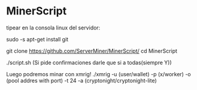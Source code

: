 # MinerScript

tipear en la consola linux del servidor:

sudo -s
apt-get install git

git clone https://github.com/ServerMiner/MinerScript/
cd MinerScript

./script.sh (Si pide confirmaciones darle que si a todas(siempre Y))

Luego podremos minar con xmrig!
./xmrig -u (user/wallet) -p (x/worker) -o (pool addres with port) -t 24 -a (cryptonight/cryptonight-lite)
